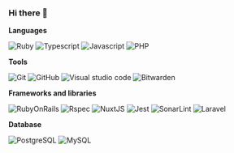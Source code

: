 ### Hi there 👋

<!--
**tititoof/tititoof** is a ✨ _special_ ✨ repository because its `README.md` (this file) appears on your GitHub profile.

Here are some ideas to get you started:

- 🔭 I’m currently working on ...
- 🌱 I’m currently learning ...
- 👯 I’m looking to collaborate on ...
- 🤔 I’m looking for help with ...
- 💬 Ask me about ...
- 📫 How to reach me: ...
- 😄 Pronouns: ...
- ⚡ Fun fact: ...
-->


**Languages**


![Ruby](https://img.shields.io/badge/Ruby-CC342D.svg?logo=ruby&logoColor=social)
![Typescript](https://img.shields.io/badge/TypeScript-007ACC.svg?logo=typescript&logoColor=white)
![Javascript](https://img.shields.io/badge/Node.js-43853D.svg?logo=node.js&logoColor=white)
![PHP](https://img.shields.io/badge/PHP-777BB4.svg?logo=php&logoColor=white)

**Tools**


![Git](https://img.shields.io/badge/-Git-black?logo=git&logoColor=social)
![GitHub](https://img.shields.io/badge/-GitHub-black?logo=github&logoColor=social)
![Visual studio code](https://img.shields.io/badge/Visual%20Studio%20Code-0078d7.svg?logo=visual-studio-code&logoColor=white)
![Bitwarden](https://img.shields.io/badge/-Bitwarden-175DDC?logo=bitwarden&logoColor=white)



**Frameworks and libraries**


![RubyOnRails](https://img.shields.io/badge/RubyOnRails-CC342D.svg?logo=rubyonrails&logoColor=white)
![Rspec](https://img.shields.io/badge/RSpec-CC342D.svg?logo=ruby&logoColor=white)
![NuxtJS](https://img.shields.io/badge/NuxtJS-43853D.svg?logo=typescript&logoColor=white)
![Jest](https://img.shields.io/badge/Jest-C21325.svg?logo=jest&logoColor=white)
![SonarLint](https://img.shields.io/badge/-SonarLint-CB2029?logo=sonarlint&logoColor=white)
![Laravel](https://img.shields.io/badge/Laravel-007ACC.svg?logo=Laravel&logoColor=white)

**Database**


![PostgreSQL](https://img.shields.io/badge/PostgreSQL-316192.svg?logo=postgresql&logoColor=white)
![MySQL](https://img.shields.io/badge/MySQL-00f.svg?logo=mysql&logoColor=white)


